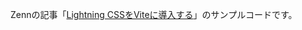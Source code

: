 Zennの記事「[Lightning CSSをViteに導入する](https://zenn.dev/yend724/articles/20221205-yv2ircbky9zt2mn9)」のサンプルコードです。